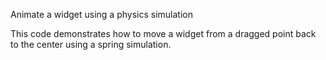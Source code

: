 Animate a widget using a physics simulation

This code demonstrates how to move a widget from a dragged point back to the center using a spring simulation.
